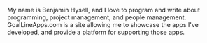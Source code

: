 My name is Benjamin Hysell, and I love to program and write about programming, project management, and people management.  GoalLineApps.com is a site allowing me to showcase the apps I've developed, and provide a platform for supporting those apps.
